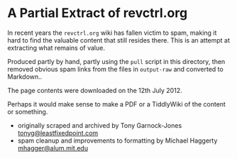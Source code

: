 # A Partial Extract of revctrl.org

In recent years the `revctrl.org` wiki has fallen victim to spam,
making it hard to find the valuable content that still resides there.
This is an attempt at extracting what remains of value.

Produced partly by hand, partly using the `pull` script in this
directory, then removed obvious spam links from the files in
`output-raw` and converted to Markdown..

The page contents were downloaded on the 12th July 2012.

Perhaps it would make sense to make a PDF or a TiddlyWiki of the
content or something.

 - originally scraped and archived by Tony Garnock-Jones <tonyg@leastfixedpoint.com>
 - spam cleanup and improvements to formatting by Michael Haggerty <mhagger@alum.mit.edu>
